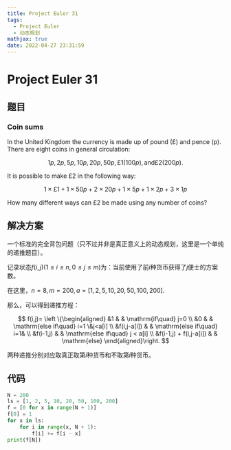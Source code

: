 ```yaml
---
title: Project Euler 31
tags:
  - Project Euler
  - 动态规划
mathjax: true
date: 2022-04-27 23:31:59
---
```


<escape><!-- more --></escape>

# Project Euler 31

## 题目

### Coin sums

In the United Kingdom the currency is made up of pound (£) and pence (p). There are eight coins in general circulation:

$$1p, 2p, 5p, 10p, 20p, 50p, £1 (100p), \mathrm{and} £2 (200p).$$

It is possible to make £2 in the following way:

$$1×£1 + 1×50p + 2×20p + 1×5p + 1×2p + 3×1p$$

How many different ways can £2 be made using any number of coins?

## 解决方案

一个标准的完全背包问题（只不过并非是真正意义上的动态规划，这里是一个单纯的递推题目）。

记录状态$f(i,j)(1\leq i\leq n,0\leq j\leq m)$为：当前使用了前$i$种货币获得了$j$便士的方案数。

在这里，$n=8,m=200,a=[1,2,5,10,20,50,100,200]$.

那么，可以得到递推方程：

$$
f(i,j)=
\left \{\begin{aligned}
  &1  & & \mathrm{if\quad} j=0 \\
  &0 & & \mathrm{else if\quad} i=1 \&j<a[i] \\
  &f(i,j-a[i]) & & \mathrm{else if\quad} i=1& \\
  &f(i-1,j) & & \mathrm{else if\quad} j < a[i] \\
  &f(i-1,j) + f(i,j-a[i]) & & \mathrm{else}
\end{aligned}\right.
$$

两种递推分别对应取真正取第$i$种货币和不取第$i$种货币。

## 代码

```Python
N = 200
ls = [1, 2, 5, 10, 20, 50, 100, 200]
f = [0 for x in range(N + 1)]
f[0] = 1
for x in ls:
    for i in range(x, N + 1):
        f[i] += f[i - x]
print(f[N])
```
